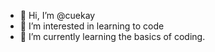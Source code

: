 - 👋 Hi, I’m @cuekay
- 👀 I’m interested in learning to code
- 🌱 I’m currently learning the basics of coding.

<!---
cuekay/cuekay is a ✨ special ✨ repository because its `README.md` (this file) appears on your GitHub profile.
You can click the Preview link to take a look at your changes.
--->
